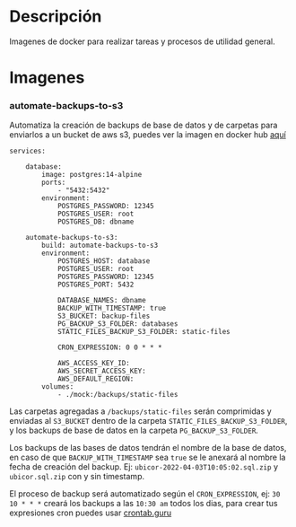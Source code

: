 # Descripción
Imagenes de docker para realizar tareas y procesos de utilidad general.

# Imagenes

### automate-backups-to-s3
Automatiza la creación de backups de base de datos y de carpetas para enviarlos a un bucket de aws s3, puedes ver la imagen en docker hub [aquí](https://hub.docker.com/r/crissalvarezh/automate-backups-to-s3)

	services:

	    database:
	        image: postgres:14-alpine
	        ports:
	            - "5432:5432"
	        environment:
	            POSTGRES_PASSWORD: 12345
	            POSTGRES_USER: root
	            POSTGRES_DB: dbname

	    automate-backups-to-s3:
	        build: automate-backups-to-s3
	        environment:
	            POSTGRES_HOST: database
	            POSTGRES_USER: root
	            POSTGRES_PASSWORD: 12345
	            POSTGRES_PORT: 5432

	            DATABASE_NAMES: dbname
	            BACKUP_WITH_TIMESTAMP: true
	            S3_BUCKET: backup-files
	            PG_BACKUP_S3_FOLDER: databases
	            STATIC_FILES_BACKUP_S3_FOLDER: static-files

	            CRON_EXPRESSION: 0 0 * * *

	            AWS_ACCESS_KEY_ID: 
	            AWS_SECRET_ACCESS_KEY:
	            AWS_DEFAULT_REGION: 
	        volumes:
	            - ./mock:/backups/static-files

Las carpetas agregadas a `/backups/static-files` serán comprimidas y enviadas al `S3_BUCKET` dentro de la carpeta `STATIC_FILES_BACKUP_S3_FOLDER`, y los backups de base de datos en la carpeta `PG_BACKUP_S3_FOLDER`.

Los backups de las bases de datos tendrán el nombre de la base de datos, en caso de que `BACKUP_WITH_TIMESTAMP` sea `true` se le anexará al nombre la fecha de creación del backup.
Ej: `ubicor-2022-04-03T10:05:02.sql.zip`  y `ubicor.sql.zip` con y sin timestamp.

El proceso de backup será automatizado según el `CRON_EXPRESSION`, ej: `30 10 * * *` creará los backups a las `10:30 am` todos los dias, para crear tus expresiones cron puedes usar [crontab.guru](https://crontab.guru/)
